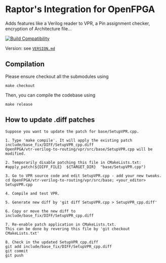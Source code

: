# Raptor's Integration for OpenFPGA

Adds features like a Verilog reader to VPR, a Pin assignment checker, encryption of Architecture file...

[![Build Compatibility](https://github.com/RapidSilicon/OpenFPGA_RS2/actions/workflows/build.yml/badge.svg)](https://github.com/RapidSilicon/OpenFPGA_RS2/actions/workflows/build.yml)

Version: see [`VERSION.md`](VERSION.md)

## Compilation

Please ensure checkout all the submodules using

```
make checkout
```

Then, you can compile the codebase using

```
make release
```

## How to update .diff patches

```
Suppose you want to update the patch for base/SetupVPR.cpp.

1. Type 'make compile'. It will apply the existing patch include/base_fix/DIFF/SetupVPR_cpp.diff
OpenFPGA/vtr-verilog-to-routing/vpr/src/base/SetupVPR.cpp will be modified.

2. Temporarily disable patching this file in CMakeLists.txt:
#apply_patch(${DIFF_FILE}  ${TARGET_DIR}  "base/SetupVPR.cpp")

3. Go to VPR source code and edit SetupVPR.cpp - add your new tweaks.
cd OpenFPGA/vtr-verilog-to-routing/vpr/src/base; <your_editor> SetupVPR.cpp

4. Compile and test VPR.

5. Generate new diff by 'git diff SetupVPR.cpp > SetupVPR_cpp.diff'

6. Copy or move the new diff to include/base_fix/DIFF/SetupVPR_cpp.diff

7. Re-enable patch application in CMakeLists.txt.
This can be done by revering this file by 'git checkout CMakeLists.txt'

8. Check in the updated SetupVPR_cpp.diff
git add include/base_fix/DIFF/SetupVPR_cpp.diff
git commit
git push
```

